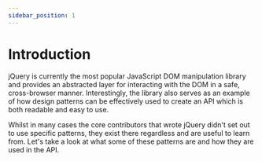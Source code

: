 ```yaml
---
sidebar_position: 1
---
```


# Introduction

jQuery is currently the most popular JavaScript DOM manipulation library and provides an abstracted layer for interacting with the DOM in a safe, cross-browser manner. Interestingly, the library also serves as an example of how design patterns can be effectively used to create an API which is both readable and easy to use.

Whilst in many cases the core contributors that wrote jQuery didn't set out to use specific patterns, they exist there regardless and are useful to learn from. Let's take a look at what some of these patterns are and how they are used in the API.
